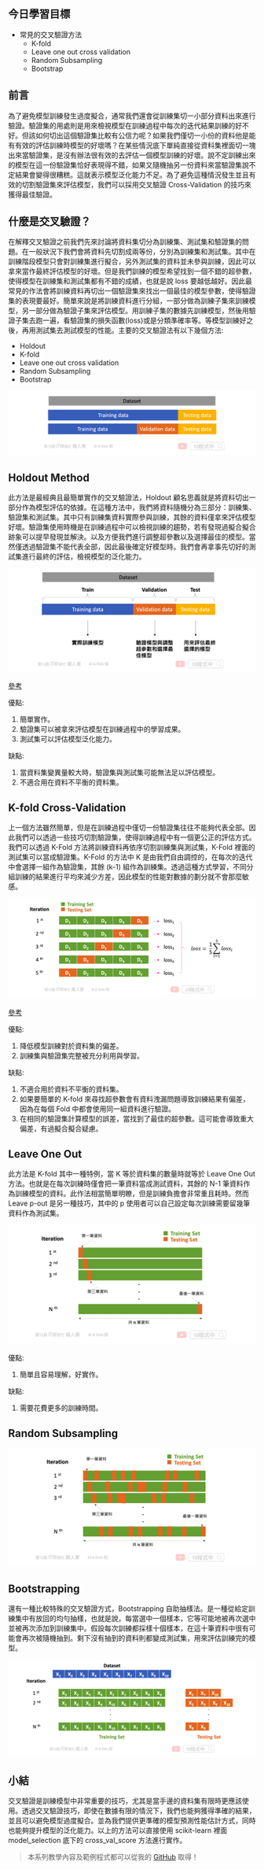
## 今日學習目標
- 常見的交叉驗證方法
    - K-fold
    - Leave one out cross validation
    - Random Subsampling
    - Bootstrap

## 前言
為了避免模型訓練發生過度擬合，通常我們還會從訓練集切一小部分資料出來進行驗證。驗證集的用處則是用來檢視模型在訓練過程中每次的迭代結果訓練的好不好。但該如何切出這個驗證集比較有公信力呢？如果我們僅切一小份的資料他是能有有效的評估訓練時模型的好壞嗎？在某些情況底下單純直接從資料集裡面切一塊出來當驗證集，是沒有辦法很有效的去評估一個模型訓練的好壞。說不定訓練出來的模型在這一份驗證集恰好表現得不錯，如果又隨機抽另一份資料來當驗證集說不定結果會變得很糟糕。這就表示模型泛化能力不足。為了避免這種情況發生並且有效的切割驗證集來評估模型，我們可以採用交叉驗證 Cross-Validation 的技巧來獲得最佳驗證。


## 什麼是交叉驗證？
在解釋交叉驗證之前我們先來討論將資料集切分為訓練集、測試集和驗證集的問題。在一般狀況下我們會將資料先切割成兩等份，分別為訓練集和測試集。其中在訓練階段模型只會對訓練集進行擬合，另外測試集的資料並未參與訓練，因此可以拿來當作最終評估模型的好壞。但是我們訓練的模型希望找到一個不錯的超參數，使得模型在訓練集和測試集都有不錯的成績，也就是說 loss 要越低越好。因此最常見的作法會將訓練資料再切出一個驗證集來找出一個最佳的模型參數，使得驗證集的表現要最好。簡單來說是將訓練資料進行分組，一部分做為訓練子集來訓練模型，另一部分做為驗證子集來評估模型。用訓練子集的數據先訓練模型，然後用驗證子集去跑一遍，看驗證集的損失函數(loss)或是分類準確率等。等模型訓練好之後，再用測試集去測試模型的性能。主要的交叉驗證法有以下幾個方法:

- Holdout
- K-fold
- Leave one out cross validation
- Random Subsampling
- Bootstrap

![](./image/img25-1.png)

## Holdout Method
此方法是最經典且最簡單實作的交叉驗證法，Holdout 顧名思義就是將資料切出一部分作為模型評估的依據。在這種方法中，我們將資料隨機分為三部分：訓練集、驗證集和測試集。其中只有訓練集資料實際參與訓練，其餘的資料僅拿來評估模型好壞。驗證集使用時機是在訓練過程中可以檢視訓練的趨勢，若有發現過擬合擬合跡象可以提早發現並解決。以及方便我們進行調整超參數以及選擇最佳的模型。當然僅透過驗證集不能代表全部，因此最後確定好模型時。我們會再拿事先切好的測試集進行最終的評估，檢視模型的泛化能力。

![](./image/img25-2.png)

[參考](https://www.datavedas.com/holdout-cross-validation/)

優點:
1. 簡單實作。
2. 驗證集可以被拿來評估模型在訓練過程中的學習成果。
3. 測試集可以評估模型泛化能力。

缺點:
1. 當資料集變異量較大時，驗證集與測試集可能無法足以評估模型。
2. 不適合用在資料不平衡的資料集。

## K-fold Cross-Validation
上一個方法雖然簡單，但是在訓練過程中僅切一份驗證集往往不能夠代表全部。因此我們可以透過一些技巧切割驗證集，使得訓練過程中有一個更公正的評估方式。我們可以透過 K-Fold 方法將訓練資料再依序切割訓練集與測試集，K-Fold 裡面的測試集可以當成驗證集。K-Fold 的方法中 K 是由我們自由調控的，在每次的迭代中會選擇一組作為驗證集，其餘 (k-1) 組作為訓練集。透過這種方式學習，不同分組訓練的結果進行平均來減少方差，因此模型的性能對數據的劃分就不會那麼敏感。

![](./image/img25-3.png)

[參考](https://www.datavedas.com/k-fold-cross-validation/)

優點:
1. 降低模型訓練對於資料集的偏差。
2. 訓練集與驗證集完整被充分利用與學習。

缺點:
1. 不適合用於資料不平衡的資料集。
2. 如果要簡單的 K-fold 來尋找超參數會有資料洩漏問題導致訓練結果有偏差，因為在每個 Fold 中都會使用同一組資料進行驗證。
3. 在相同的驗證集計算模型的誤差，當找到了最佳的超參數。這可能會導致重大偏差，有過擬合擬合疑慮。

## Leave One Out
此方法是 K-fold 其中一種特例，當 K 等於資料集的數量時就等於 Leave One Out 方法。也就是在每次訓練時僅會把一筆資料當成測試資料，其餘的 N-1 筆資料作為訓練模型的資料。此作法相當簡單明瞭，但是訓練負擔會非常重且耗時。然而 Leave p-out 是另一種技巧，其中的 p 使用者可以自己設定每次訓練需要留幾筆資料作為測試集。

![](./image/img25-4.png)

優點:
1. 簡單且容易理解，好實作。

缺點:
1. 需要花費更多的訓練時間。

## Random Subsampling


![](./image/img25-5.png)

## Bootstrapping
還有一種比較特殊的交叉驗證方式，Bootstrapping 自助抽樣法。是一種從給定訓練集中有放回的均勻抽樣，也就是說，每當選中一個樣本，它等可能地被再次選中並被再次添加到訓練集中。假設每次訓練都採樣十個樣本，在這十筆資料中很有可能會再次被隨機抽到。剩下沒有抽到的資料則都變成測試集，用來評估訓練完的模型。

![](./image/img25-6.png)


## 小結
交叉驗證是訓練模型中非常重要的技巧，尤其是當手邊的資料集有限時更應該使用。透過交叉驗證技巧，即使在數據有限的情況下，我們也能夠獲得準確的結果，並且可以避免模型過度擬合。並為我們提供更準確的模型預測性能估計方式，同時也能夠提升模型的泛化能力。以上的方法可以直接使用 scikit-learn 裡面 model_selection 底下的 cross_val_score 方法進行實作。

> 本系列教學內容及範例程式都可以從我的 [GitHub](https://github.com/andy6804tw/2021-13th-ironman) 取得！